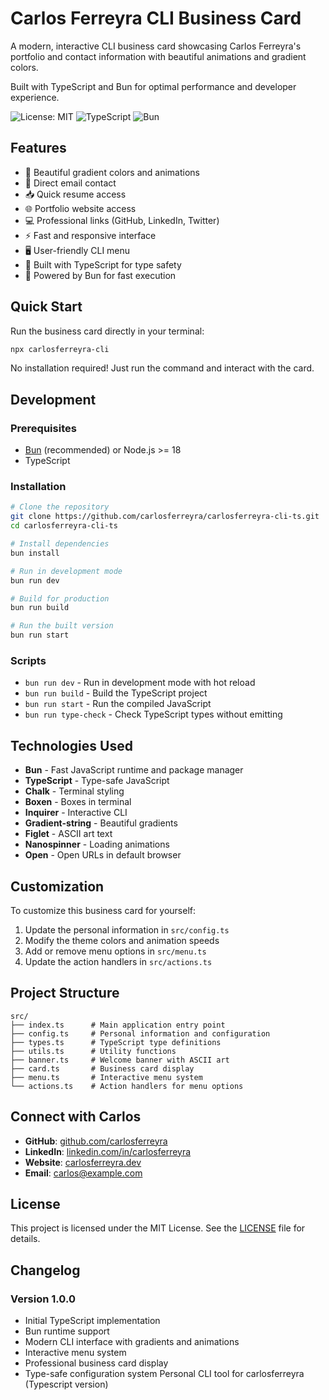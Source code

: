 # Carlos Ferreyra CLI Business Card

A modern, interactive CLI business card showcasing Carlos Ferreyra's portfolio and contact
information with beautiful animations and gradient colors.

Built with TypeScript and Bun for optimal performance and developer experience.

![License: MIT](https://img.shields.io/badge/License-MIT-yellow.svg)
![TypeScript](https://img.shields.io/badge/TypeScript-007ACC?logo=typescript&logoColor=white)
![Bun](https://img.shields.io/badge/Bun-000000?logo=bun&logoColor=white)

## Features

- 🎨 Beautiful gradient colors and animations
- 📧 Direct email contact
- 📥 Quick resume access
- 🌐 Portfolio website access
- 💻 Professional links (GitHub, LinkedIn, Twitter)
- ⚡ Fast and responsive interface
- 🖥️ User-friendly CLI menu
- 🔧 Built with TypeScript for type safety
- 🚀 Powered by Bun for fast execution

## Quick Start

Run the business card directly in your terminal:

```bash
npx carlosferreyra-cli
```

No installation required! Just run the command and interact with the card.

## Development

### Prerequisites

- [Bun](https://bun.sh) (recommended) or Node.js >= 18
- TypeScript

### Installation

```bash
# Clone the repository
git clone https://github.com/carlosferreyra/carlosferreyra-cli-ts.git
cd carlosferreyra-cli-ts

# Install dependencies
bun install

# Run in development mode
bun run dev

# Build for production
bun run build

# Run the built version
bun run start
```

### Scripts

- `bun run dev` - Run in development mode with hot reload
- `bun run build` - Build the TypeScript project
- `bun run start` - Run the compiled JavaScript
- `bun run type-check` - Check TypeScript types without emitting

## Technologies Used

- **Bun** - Fast JavaScript runtime and package manager
- **TypeScript** - Type-safe JavaScript
- **Chalk** - Terminal styling
- **Boxen** - Boxes in terminal
- **Inquirer** - Interactive CLI
- **Gradient-string** - Beautiful gradients
- **Figlet** - ASCII art text
- **Nanospinner** - Loading animations
- **Open** - Open URLs in default browser

## Customization

To customize this business card for yourself:

1. Update the personal information in `src/config.ts`
2. Modify the theme colors and animation speeds
3. Add or remove menu options in `src/menu.ts`
4. Update the action handlers in `src/actions.ts`

## Project Structure

```
src/
├── index.ts      # Main application entry point
├── config.ts     # Personal information and configuration
├── types.ts      # TypeScript type definitions
├── utils.ts      # Utility functions
├── banner.ts     # Welcome banner with ASCII art
├── card.ts       # Business card display
├── menu.ts       # Interactive menu system
└── actions.ts    # Action handlers for menu options
```

## Connect with Carlos

- **GitHub**: [github.com/carlosferreyra](https://github.com/carlosferreyra)
- **LinkedIn**: [linkedin.com/in/carlosferreyra](https://linkedin.com/in/carlosferreyra)
- **Website**: [carlosferreyra.dev](https://carlosferreyra.dev)
- **Email**: [carlos@example.com](mailto:carlos@example.com)

## License

This project is licensed under the MIT License. See the [LICENSE](LICENSE) file for details.

## Changelog

### Version 1.0.0

- Initial TypeScript implementation
- Bun runtime support
- Modern CLI interface with gradients and animations
- Interactive menu system
- Professional business card display
- Type-safe configuration system Personal CLI tool for carlosferreyra (Typescript version)
